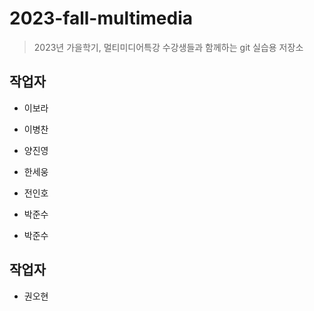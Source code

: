# 2023-fall-multimedia

> 2023년 가을학기, 멀티미디어특강 수강생들과 함께하는 git 실습용 저장소


## 작업자 

- 이보라

- 이병찬

- 양진영

- 한세웅

- 전인호

- 박준수

- 박준수


## 작업자

- 권오현